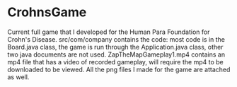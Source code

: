 # CrohnsGame
Current full game that I developed for the Human Para Foundation for Crohn's Disease.
src/com/company contains the code: most code is in the Board.java class, the game is run through the Application.java class, other two java documents are not used.
ZapTheMapGameplay1.mp4 contains an mp4 file that has a video of recorded gameplay, will require the mp4 to be downloaded to be viewed.
All the png files I made for the game are attached as well.
